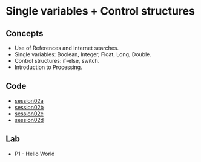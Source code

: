 <h1>Single variables + Control structures</h1>
<h2>Concepts</h2>
<ul>
<li>Use of References and Internet searches.
<li>Single variables: Boolean, Integer, Float, Long, Double.
<li>Control structures: if-else, switch.
<li>Introduction to Processing.
</ul>
<h2>Code</h2>
<ul>
<li> <a href="https://github.com/enricguaus/programacio/tree/master/session02a">session02a</a>
<li> <a href="https://github.com/enricguaus/programacio/tree/master/session02b">session02b</a>
<li> <a href="https://github.com/enricguaus/programacio/tree/master/session02c">session02c</a>
<li> <a href="https://github.com/enricguaus/programacio/tree/master/session02d">session02d</a>
</ul>
<h2>Lab</h2>
<ul>
<li>P1 - Hello World
</ul>
